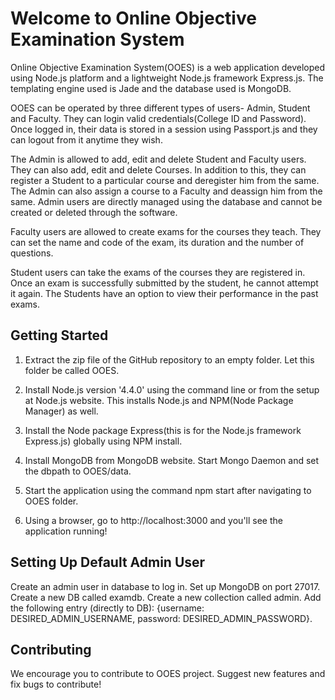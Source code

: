 # Welcome to Online Objective Examination System

Online Objective Examination System(OOES) is a web application developed using Node.js platform and a lightweight Node.js framework Express.js. The templating engine used is Jade and the database used is MongoDB.

OOES can be operated by three different types of users- Admin, Student and Faculty. They can login valid credentials(College ID and Password). Once logged in, their data is stored in a session using Passport.js and they can logout from it anytime they wish.

The Admin is allowed to add, edit and delete Student and Faculty users. They can also add, edit and delete Courses. In addition to this, they can register a Student to a particular course and deregister him from the same. The Admin can also assign a course to a Faculty and deassign him from the same. Admin users are directly managed using the database and cannot be created or deleted through the software.

Faculty users are allowed to create exams for the courses they teach. They can set the name and code of the exam, its duration and the number of questions.

Student users can take the exams of the courses they are registered in. Once an exam is successfully submitted by the student, he cannot attempt it again. The Students have an option to view their performance in the past exams.

## Getting Started

1. Extract the zip file of the GitHub repository to an empty folder. Let this folder be called OOES.

2. Install Node.js version '4.4.0' using the command line or from the setup at Node.js website. This installs Node.js and NPM(Node Package Manager) as well.

3. Install the Node package Express(this is for the Node.js framework Express.js)  globally using NPM install.

4. Install MongoDB from MongoDB website. Start Mongo Daemon and set the dbpath to   OOES/data.

5. Start the application using the command npm start after navigating to OOES folder.

6. Using a browser, go to http://localhost:3000 and you'll see the application running!

## Setting Up Default Admin User

Create an admin user in database to log in. Set up MongoDB on port 27017. Create a new DB called examdb. Create a new collection called admin. Add the following entry (directly to DB): 
{username: DESIRED_ADMIN_USERNAME, password: DESIRED_ADMIN_PASSWORD}.

## Contributing

We encourage you to contribute to OOES project. Suggest new features and fix bugs to contribute!

